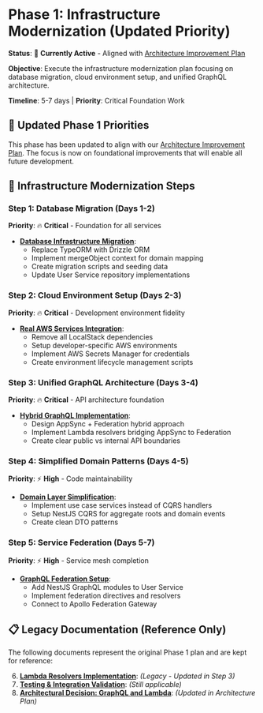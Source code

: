 # Phase 1: Infrastructure Modernization (Updated Priority)

**Status**: 🔄 **Currently Active** - Aligned with [Architecture Improvement Plan](../ARCHITECTURE-IMPROVEMENT-PLAN.md)

**Objective**: Execute the infrastructure modernization plan focusing on database migration, cloud environment setup, and unified GraphQL architecture.

**Timeline**: 5-7 days | **Priority**: Critical Foundation Work

## 🎯 Updated Phase 1 Priorities

This phase has been updated to align with our [Architecture Improvement Plan](../ARCHITECTURE-IMPROVEMENT-PLAN.md). The focus is now on foundational improvements that will enable all future development.

## 🚀 Infrastructure Modernization Steps

### Step 1: Database Migration (Days 1-2)
**Priority**: 🔥 **Critical** - Foundation for all services

- **[Database Infrastructure Migration](./01-day-14-database-infrastructure.md)**: 
  - Replace TypeORM with Drizzle ORM
  - Implement mergeObject context for domain mapping
  - Create migration scripts and seeding data
  - Update User Service repository implementations

### Step 2: Cloud Environment Setup (Days 2-3)  
**Priority**: 🔥 **Critical** - Development environment fidelity

- **[Real AWS Services Integration](./02-day-15-redis-cognito-s3-integration.md)**:
  - Remove all LocalStack dependencies
  - Setup developer-specific AWS environments
  - Implement AWS Secrets Manager for credentials
  - Create environment lifecycle management scripts

### Step 3: Unified GraphQL Architecture (Days 3-4)
**Priority**: 🔥 **Critical** - API architecture foundation

- **[Hybrid GraphQL Implementation](./03-day-16-eventbridge-event-handlers.md)**:
  - Design AppSync + Federation hybrid approach
  - Implement Lambda resolvers bridging AppSync to Federation
  - Create clear public vs internal API boundaries

### Step 4: Simplified Domain Patterns (Days 4-5)
**Priority**: ⚡ **High** - Code maintainability

- **[Domain Layer Simplification](./04-day-17-internal-http-controllers.md)**:
  - Implement use case services instead of CQRS handlers
  - Setup NestJS CQRS for aggregate roots and domain events
  - Create clean DTO patterns

### Step 5: Service Federation (Days 5-7)
**Priority**: ⚡ **High** - Service mesh completion

- **[GraphQL Federation Setup](./05-day-18-graphql-subgraph-schema.md)**:
  - Add NestJS GraphQL modules to User Service
  - Implement federation directives and resolvers
  - Connect to Apollo Federation Gateway

## 📋 Legacy Documentation (Reference Only)

The following documents represent the original Phase 1 plan and are kept for reference:

6. **[Lambda Resolvers Implementation](./06-day-19-lambda-resolvers-implementation.md)**: *(Legacy - Updated in Step 3)*
7. **[Testing & Integration Validation](./07-day-20-testing-and-integration-validation.md)**: *(Still applicable)*
8. **[Architectural Decision: GraphQL and Lambda](./08-architectural-decision-graphql-and-lambda.md)**: *(Updated in Architecture Plan)*